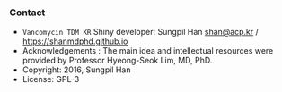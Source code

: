 ### Contact

- `Vancomycin TDM KR` Shiny developer: Sungpil Han <shan@acp.kr> / <https://shanmdphd.github.io>
- Acknowledgements : The main idea and intellectual resources were provided by Professor Hyeong-Seok Lim, MD, PhD.
- Copyright: 2016, Sungpil Han
- License: GPL-3
